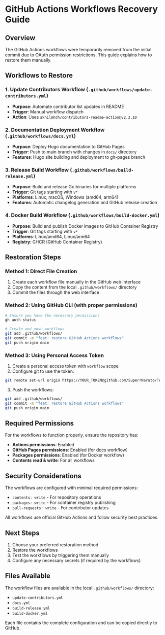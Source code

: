# GitHub Actions Workflows Recovery Guide

## Overview
The GitHub Actions workflows were temporarily removed from the initial commit due to OAuth permission restrictions. This guide explains how to restore them manually.

## Workflows to Restore

### 1. Update Contributors Workflow (`.github/workflows/update-contributors.yml`)
- **Purpose**: Automate contributor list updates in README
- **Trigger**: Manual workflow dispatch
- **Action**: Uses `akhilmhdh/contributors-readme-action@v2.3.10`

### 2. Documentation Deployment Workflow (`.github/workflows/docs.yml`)
- **Purpose**: Deploy Hugo documentation to GitHub Pages
- **Trigger**: Push to main branch with changes in `docs/` directory
- **Features**: Hugo site building and deployment to gh-pages branch

### 3. Release Build Workflow (`.github/workflows/build-release.yml`)
- **Purpose**: Build and release Go binaries for multiple platforms
- **Trigger**: Git tags starting with `v*`
- **Platforms**: Linux, macOS, Windows (amd64, arm64)
- **Features**: Automatic changelog generation and GitHub release creation

### 4. Docker Build Workflow (`.github/workflows/build-docker.yml`)
- **Purpose**: Build and publish Docker images to GitHub Container Registry
- **Trigger**: Git tags starting with `v*`
- **Platforms**: Linux/amd64, Linux/arm64
- **Registry**: GHCR (GitHub Container Registry)

## Restoration Steps

### Method 1: Direct File Creation
1. Create each workflow file manually in the GitHub web interface
2. Copy the content from the local `.github/workflows/` directory
3. Commit the files through the web interface

### Method 2: Using GitHub CLI (with proper permissions)
```bash
# Ensure you have the necessary permissions
gh auth status

# Create and push workflows
git add .github/workflows/
git commit -m "feat: restore GitHub Actions workflows"
git push origin main
```

### Method 3: Using Personal Access Token
1. Create a personal access token with `workflow` scope
2. Configure git to use the token:
```bash
git remote set-url origin https://YOUR_TOKEN@github.com/SuperrNaruto/ToDownload.git
```
3. Push the workflows:
```bash
git add .github/workflows/
git commit -m "feat: restore GitHub Actions workflows"
git push origin main
```

## Required Permissions

For the workflows to function properly, ensure the repository has:
- **Actions permissions**: Enabled
- **GitHub Pages permissions**: Enabled (for docs workflow)
- **Packages permissions**: Enabled (for Docker workflow)
- **Contents read & write**: For all workflows

## Security Considerations

The workflows are configured with minimal required permissions:
- `contents: write` - For repository operations
- `packages: write` - For container registry publishing
- `pull-requests: write` - For contributor updates

All workflows use official GitHub Actions and follow security best practices.

## Next Steps

1. Choose your preferred restoration method
2. Restore the workflows
3. Test the workflows by triggering them manually
4. Configure any necessary secrets (if required by the workflows)

## Files Available

The workflow files are available in the local `.github/workflows/` directory:
- `update-contributors.yml`
- `docs.yml`
- `build-release.yml`
- `build-docker.yml`

Each file contains the complete configuration and can be copied directly to GitHub.